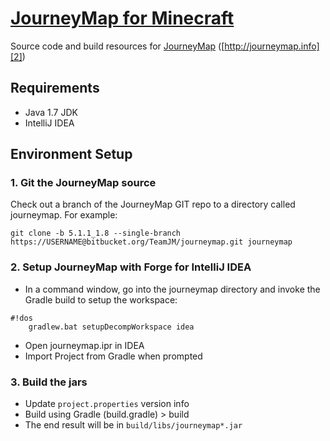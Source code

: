 # [JourneyMap for Minecraft][1]

Source code and build resources for [JourneyMap][2] ([http://journeymap.info][2])

## Requirements

* Java 1.7 JDK
* IntelliJ IDEA

## Environment Setup

### 1. Git the JourneyMap source

Check out a branch of the JourneyMap GIT repo to a directory called journeymap.  For example:

    git clone -b 5.1.1_1.8 --single-branch https://USERNAME@bitbucket.org/TeamJM/journeymap.git journeymap

### 2. Setup JourneyMap with Forge for IntelliJ IDEA

* In a command window, go into the journeymap directory and invoke the Gradle build to setup the workspace:

```
#!dos
    gradlew.bat setupDecompWorkspace idea
```

* Open journeymap.ipr in IDEA
* Import Project from Gradle when prompted

### 3. Build the jars

* Update `project.properties` version info
* Build using Gradle (build.gradle) > build
* The end result will be in `build/libs/journeymap*.jar`

[1]: https://bitbucket.org/TeamJM/journeymap
[2]: http://journeymap.info